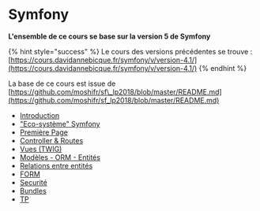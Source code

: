 # Symfony

**L'ensemble de ce cours se base sur la version 5 de Symfony**

{% hint style="success" %}
Le cours des versions précédentes se trouve : [https://cours.davidannebicque.fr/symfony/v/version-4.1/](https://cours.davidannebicque.fr/symfony/v/version-4.1/)
{% endhint %}

La base de ce cours est issue de [https://github.com/moshifr/sf\_lp2018/blob/master/README.md](https://github.com/moshifr/sf_lp2018/blob/master/README.md)

* [Introduction](introduction.md)
* ["Eco-système" Symfony](eco-systeme.md)
* [Première Page](premiere_page.md)
* [Controller & Routes](controller.md)
* [Vues \(TWIG\)](vues.md)
* [Modèles - ORM - Entités](modeles.md)
* [Relations entre entités](relations.md)
* [FORM](form.md)
* [Securité](securite.md)
* [Bundles](bundles.md)
* [TP](tp.md)

